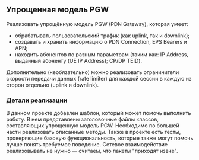 ## Упрощенная модель PGW

Реализовать упрощённую модель PGW (PDN Gateway), которая умеет:

- обрабатывать пользовательский трафик (как uplink, так и downlink);
- создавать и хранить информацию о PDN Connection, EPS Bearers и APN;
- находить абонентов по разным параметрам (таким как: IP Address, выданный абоненту (UE IP Address); CP/DP TEID).

Дополнительно (необязательно) можно реализовать ограничители скорости передачи данных (rate limiter) для каждой сессии
в каждую из сторон отдельно (uplink и downlink).

### Детали реализации

В данном проекте добавлен шаблон, который может помочь выполнить работу. В нем представлены заголовочные файлы классов,
составляющих упрощенную модель PGW. Необходимо по большей части реализовать описанные методы. Также в проекте есть тесты, проверяющие базовую функциональность, которые также могут помочь лучше понять требуемое поведение.
Сетевое взаимодействие реализовывать не нужно — считаем, что пакеты "приходят извне".

